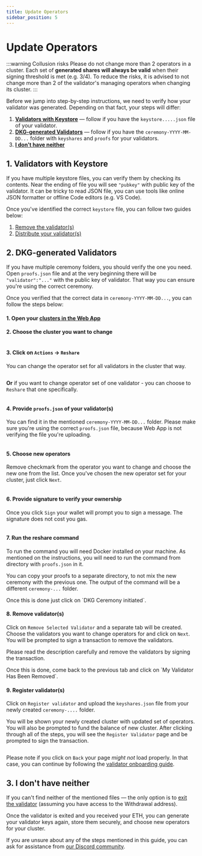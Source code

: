 ```yaml
---
title: Update Operators
sidebar_position: 5
---
```


# Update Operators

:::warning Collusion risks
Please do not change more than 2 operators in a cluster. Each set of **generated shares will always be valid** when their signing threshold is met (e.g. 3/4). To reduce the risks, it is advised to not change more than 2 of the validator's managing operators when changing its cluster.
:::

Before we jump into step-by-step instructions, we need to verify how your validator was generated. Depending on that fact, your steps will differ:
1. [**Validators with Keystore**](#1-validators-with-keystore) — follow if you have the `keystore.....json` file of your validator.
2. [**DKG-generated Validators**](#2-dkg-generated-validators) — follow if you have the `ceremony-YYYY-MM-DD...` folder with `keyshares` and `proofs` for your validators.
3. [**I don't have neither**](#3-i-dont-have-neither)

## 1. **Validators with Keystore**
If you have multiple keystore files, you can verify them by checking its contents. Near the ending of file you will see `"pubkey"` with public key of the validator. It can be tricky to read JSON file, you can use tools like online JSON formatter or offline Code editors (e.g. VS Code).

Once you've identified the correct `keystore` file, you can follow two guides below:
1. [Remove the validator(s)](./removing-a-validator.md)
2. [Distribute your validator(s)](../validator-management/distributing-a-validator.md)

## 2. **DKG-generated Validators**
If you have multiple ceremony folders, you should verify the one you need. Open `proofs.json` file and at the very beginning there will be `"validator":"..."` with the public key of validator. That way you can ensure you're using the correct ceremony.

Once you verified that the correct data in `ceremony-YYYY-MM-DD...`, you can follow the steps below:
#### 1. Open your [clusters in the Web App](https://app.ssv.network/clusters)
#### 2. Choose the cluster you want to change
<div style={{ textAlign: 'center', width: '100%', margin: '0 auto' }}>
  <img src="/img/reshare-guide-1.png" alt="" />
</div>

#### 3. Click on `Actions` -> `Reshare`
You can change the operator set for all validators in the cluster that way.  
<div style={{ textAlign: 'center', width: '100%', margin: '0 auto' }}>
  <img src="/img/reshare-guide-2.png" alt="" />
</div>

**Or** if you want to change operator set of one validator - you can choose to `Reshare` that one specifically.
<div style={{ textAlign: 'center', width: '100%', margin: '0 auto' }}>
  <img src="/img/reshare-guide-7.png" alt="" />
</div>

#### 4. Provide `proofs.json` of your validator(s)
You can find it in the mentioned `ceremony-YYYY-MM-DD...` folder. Please make sure you're using the correct `proofs.json` file, because Web App is not verifying the file you're uploading.
<div style={{ textAlign: 'center', width: '100%', margin: '0 auto' }}>
  <img src="/img/reshare-guide-3.png" alt="" />
</div>

#### 5. Choose new operators
Remove checkmark from the operator you want to change and choose the new one from the list.
Once you've chosen the new operator set for your cluster, just click `Next`.
<div style={{ textAlign: 'center', width: '100%', margin: '0 auto' }}>
  <img src="/img/reshare-guide-4.png" alt="" />
</div>

#### 6. Provide signature to verify your ownership
Once you click `Sign` your wallet will prompt you to sign a message. The signature does not cost you gas.
<div style={{ textAlign: 'center', width: '100%', margin: '0 auto' }}>
  <img src="/img/reshare-guide-5.png" alt="" />
</div>

#### 7. Run the reshare command
To run the command you will need Docker installed on your machine. As mentioned on the instructions, you will need to run the command from directory with `proofs.json` in it. 

You can copy your proofs to a separate directory, to not mix the new ceremony with the previous one. The output of the command will be a different `ceremony-...` folder.
<div style={{ textAlign: 'center', width: '100%', margin: '0 auto' }}>
  <img src="/img/reshare-guide-6.png" alt="" />
</div>
Once this is done just click on `DKG Ceremony initiated`.

#### 8. Remove validator(s)
Click on `Remove Selected Validator` and a separate tab will be created. Choose the validators you want to change operators for and click on `Next`. You will be prompted to sign a transaction to remove the validators. 

Please read the description carefully and remove the validators by signing the transaction.
<div style={{ textAlign: 'center', width: '100%', margin: '0 auto' }}>
  <img src="/img/reshare-guide-8.png" alt="" />
</div>
Once this is done, come back to the previous tab and click on `My Validator Has Been Removed`.

#### 9. Register validator(s)
Click on `Register validator` and upload the `keyshares.json` file from your newly created `ceremony-....` folder.

You will be shown your newly created cluster with updated set of operators. You will also be prompted to fund the balance of new cluster. After clicking through all of the steps, you will see the `Register Validator` page and be prompted to sign the transaction.
<div style={{ textAlign: 'center', width: '100%', margin: '0 auto' }}>
  <img src="/img/reshare-guide-9.png" alt="" />
</div>

Please note if you click on `Back` your page *might not* load properly. In that case, you can continue by following the [validator onboarding guide](../validator-management/dkg-ceremony.md#existing-accounts).

## 3. **I don't have neither**
If you can't find neither of the mentioned files — the only option is to [exit the validator](./exiting-a-validator.md) (assuming you have access to the Withdrawal address). 

Once the validator is exited and you received your ETH, you can generate your validator keys again, store them securely, and choose new operators for your cluster.

If you are unsure about any of the steps mentioned in this guide, you can ask for assistance from [our Discord community](https://discord.com/invite/ssvnetworkofficial).